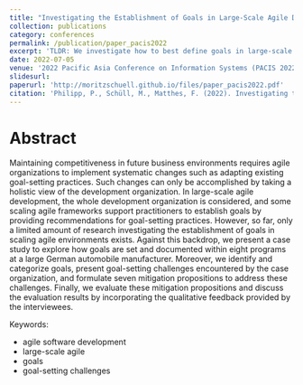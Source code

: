 ```yaml
---
title: "Investigating the Establishment of Goals in Large-Scale Agile Development"
collection: publications
category: conferences
permalink: /publication/paper_pacis2022
excerpt: 'TLDR: We investigate how to best define goals in large-scale agile software development'
date: 2022-07-05
venue: '2022 Pacific Asia Conference on Information Systems (PACIS 2022)'
slidesurl: 
paperurl: 'http://moritzschuell.github.io/files/paper_pacis2022.pdf'
citation: 'Philipp, P., Schüll, M., Matthes, F. (2022). Investigating the Establishment of Goals in Large-Scale Agile Development. PACIS 2022 Proceedings.'
---
```


Abstract
======
Maintaining competitiveness in future business environments requires agile organizations to implement systematic changes such as adapting existing goal-setting practices. Such changes can only be accomplished by taking a holistic view of the development organization. In large-scale agile development, the whole development organization is considered, and some scaling agile frameworks support practitioners to establish goals by providing recommendations for goal-setting practices. However, so far, only a limited amount of research investigating the establishment of goals in scaling agile environments exists. Against this backdrop, we present a case study to explore how goals are set and documented within eight programs at a large German automobile manufacturer. Moreover, we identify and categorize goals, present goal-setting challenges encountered by the case organization, and formulate seven mitigation propositions to address these challenges. Finally, we evaluate these mitigation propositions and discuss the evaluation results by incorporating the qualitative feedback provided by the interviewees.

Keywords:
* agile software development
* large-scale agile
* goals
* goal-setting challenges